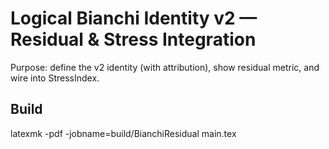 # Logical Bianchi Identity v2 — Residual & Stress Integration

Purpose: define the v2 identity (with attribution), show residual metric, and wire into StressIndex.

## Build
latexmk -pdf -jobname=build/BianchiResidual main.tex
